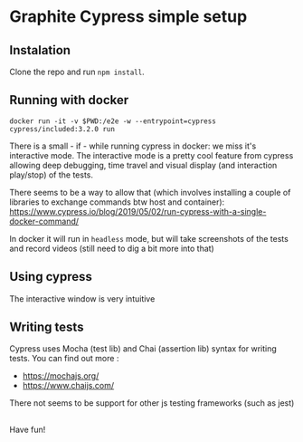 # Graphite Cypress simple setup
## Instalation
Clone the repo and run `npm install`.

## Running with docker
```
docker run -it -v $PWD:/e2e -w --entrypoint=cypress cypress/included:3.2.0 run
```

There is a small - if - while running cypress in docker: we miss it's interactive mode. The interactive mode is a pretty cool feature from cypress allowing deep debugging, time travel and visual display (and interaction play/stop) of the tests. 

There seems to be a way to allow that (which involves installing a couple of libraries to exchange commands btw host and container): 
https://www.cypress.io/blog/2019/05/02/run-cypress-with-a-single-docker-command/

In docker it will run in `headless` mode, but will take screenshots of the tests and record videos (still need to dig a bit more into that)

## Using cypress
The interactive window is very intuitive

## Writing tests
Cypress uses Mocha (test lib) and Chai (assertion lib) syntax for writing tests. You can find out more :
- https://mochajs.org/
- https://www.chaijs.com/

There not seems to be support for other js testing frameworks (such as jest)

##
Have fun!